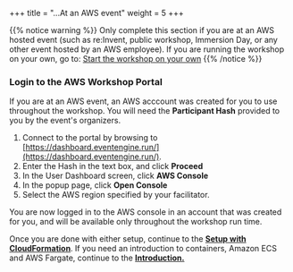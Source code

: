 +++
title = "...At an AWS event"
weight = 5
+++

{{% notice warning %}}
Only complete this section if you are at an AWS hosted event (such as re:Invent, public workshop, Immersion Day, or any other event hosted by an AWS employee). If you are running the workshop on your own, go to: [Start the workshop on your own](/ecs-spot-capacity-providers/before/self_paced.html)
{{% /notice %}}

### Login to the AWS Workshop Portal

If you are at an AWS event, an AWS acccount was created for you to use throughout the workshop. You will need the **Participant Hash** provided to you by the event's organizers.

1. Connect to the portal by browsing to [https://dashboard.eventengine.run/](https://dashboard.eventengine.run/).
2. Enter the Hash in the text box, and click **Proceed** 
3. In the User Dashboard screen, click **AWS Console** 
4. In the popup page, click **Open Console** 
5. Select the AWS region specified by your facilitator. 

You are now logged in to the AWS console in an account that was created for you, and will be available only throughout the workshop run time.

Once you are done with either setup, continue to the [**Setup with CloudFormation**](/ecs-spot-capacity-providers/WorkshopSetup/launch_cloudformation.html). If you need an introduction to containers, Amazon ECS and AWS Fargate, continue to the [**Introduction.**](/ecs-spot-capacity-providers/introduction.html)

